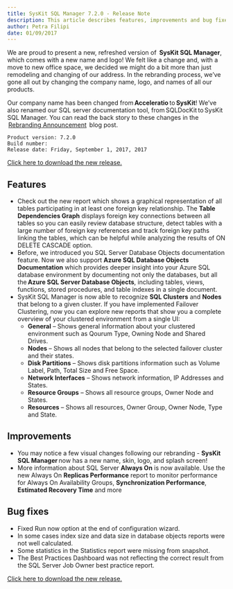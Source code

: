 ```yaml
---
title: SysKit SQL Manager 7.2.0 - Release Note
description: This article describes features, improvements and bug fixes delivered in SysKit SQL Manager 7.2.0
author: Petra Filipi
date: 01/09/2017
---
```


We are proud to present a new, refreshed version of  __SysKit SQL Manager__, which comes with a new name and logo! We felt like a change and, with a move to new office space, we decided we might do a bit more than just remodeling and changing of our address. In the rebranding process, we’ve gone all out by changing the company name, logo, and names of all our products. 

Our company name has been changed from __Acceleratio__ to __SysKit__! We’ve also renamed our SQL server documentation tool, from SQLDocKit to SysKit SQL Manager. You can read the back story to these changes in the  [Rebranding Announcement]()  blog post. 

    Product version: 7.2.0
    Build number: 
    Release date: Friday, September 1, 2017, 2017

[Click here to download the new release.](https://www.syskit.com/products/slq-manager/download)

## Features
* Check out the new report which shows a graphical representation of all tables participating in at least one foreign key relationship. The __Table Dependencies Graph__ displays foreign key connections between all tables so you can easily review database structure, detect tables with a large number of foreign key references and track foreign key paths linking the tables, which can be helpful while analyzing the results of ON DELETE CASCADE option.
* Before, we introduced you SQL Server Database Objects documentation feature.  Now we also  support __Azure SQL Database Objects Documentation__ which provides deeper insight into your Azure SQL database environment by documenting not only the databases, but all the __Azure SQL Server Database Objects__, including tables, views, functions, stored procedures, and table indexes in a single document.
* SysKit SQL Manager is now able to recognize __SQL Clusters__ and __Nodes__ that belong to a given cluster. If you have implemented Failover Clustering, now you can explore new reports that show you a complete overview of your clustered environment from a single UI:
    * __General__ – Shows general information about your clustered environment such as Qourum Type, Owning Node and Shared Drives.
    * __Nodes__ – Shows all nodes that belong to the selected failover cluster and their states.
    * __Disk Partitions__ –  Shows disk partitions information such as Volume Label, Path, Total Size and Free Space.
    * __Network Interfaces__ – Shows network information, IP Addresses and States.
    * __Resource Groups__ – Shows all resource groups, Owner Node and States.
    * __Resources__ – Shows all resources, Owner Group, Owner Node, Type and State. 

## Improvements
* You may notice a few visual changes following our rebranding - __SysKit SQL Manager__ now has a new name, skin, logo, and splash screen!
* More information about SQL Server __Always On__ is now available. Use the new Always On __Replicas Performance__ report to monitor performance for Always On Availability Groups, __Synchronization Performance__, __Estimated Recovery Time__ and more

## Bug fixes
* Fixed Run now option at the end of configuration wizard.
* In some cases index size and data size in database objects reports were not well calculated. 
* Some statistics in the Statistics report were missing from snapshot.
* The Best Practices Dashboard was not reflecting the correct result from the SQL Server Job Owner best practice report.



[Click here to download the new release.](https://www.syskit.com/products/slq-manager/download)

